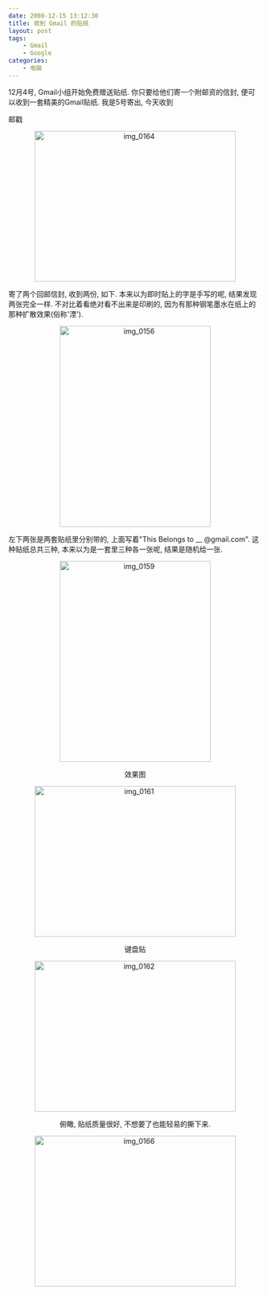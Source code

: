 ```yaml
---
date: 2008-12-15 13:12:30
title: 收到 Gmail 的贴纸
layout: post
tags:
    - Gmail
    - Google
categories:
    - 电脑
---
```


12月4号, Gmail小组开始免费赠送贴纸. 你只要给他们寄一个附邮资的信封, 便可以收到一套精美的Gmail贴纸. 我是5号寄出, 今天收到

邮戳

<p style="text-align:center;"><a href="http://pic.ztpala.com/wp-content/uploads/2008/12/img_0164.jpg"><img class="size-medium wp-image-1555 aligncenter" title="img_0164" src="http://pic.ztpala.com/wp-content/uploads/2008/12/img_0164.jpg?w=400" alt="img_0164" width="400" height="300" /></a></p>

寄了两个回邮信封, 收到两份, 如下. 本来以为即时贴上的字是手写的呢, 结果发现两张完全一样. 不对比着看绝对看不出来是印刷的, 因为有那种钢笔墨水在纸上的那种扩散效果(俗称'湮').

<p style="text-align:center;"><a href="http://pic.ztpala.com/wp-content/uploads/2008/12/img_0156.jpg"><img class="size-medium wp-image-1558 aligncenter" title="img_0156" src="http://pic.ztpala.com/wp-content/uploads/2008/12/img_0156.jpg?w=300" alt="img_0156" width="300" height="400" /></a></p>

左下两张是两套贴纸里分别带的, 上面写着"This Belongs to __ @gmail.com". 这种贴纸总共三种, 本来以为是一套里三种各一张呢, 结果是随机给一张.
<p style="text-align:center;"><a href="http://pic.ztpala.com/wp-content/uploads/2008/12/img_0159.jpg"><img class="size-medium wp-image-1559 aligncenter" title="img_0159" src="http://pic.ztpala.com/wp-content/uploads/2008/12/img_0159.jpg?w=300" alt="img_0159" width="300" height="400" /></a></p>
<p style="text-align:center;">效果图</p>
<p style="text-align:center;"><a href="http://pic.ztpala.com/wp-content/uploads/2008/12/img_0161.jpg"><img class="size-medium wp-image-1560 aligncenter" title="img_0161" src="http://pic.ztpala.com/wp-content/uploads/2008/12/img_0161.jpg?w=400" alt="img_0161" width="400" height="300" /></a></p>
<p style="text-align:center;">键盘贴</p>
<p style="text-align:center;"><a href="http://pic.ztpala.com/wp-content/uploads/2008/12/img_0162.jpg"><img class="aligncenter size-medium wp-image-1561" title="img_0162" src="http://pic.ztpala.com/wp-content/uploads/2008/12/img_0162.jpg?w=400" alt="img_0162" width="400" height="300" /></a></p>
<p style="text-align:center;">俯瞰, 贴纸质量很好, 不想要了也能轻易的撕下来.</p>
<p style="text-align:center;"><a href="http://pic.ztpala.com/wp-content/uploads/2008/12/img_0166.jpg"><img class="aligncenter size-medium wp-image-1566" title="img_0166" src="http://pic.ztpala.com/wp-content/uploads/2008/12/img_0166.jpg?w=400" alt="img_0166" width="400" height="300" /></a></p>
